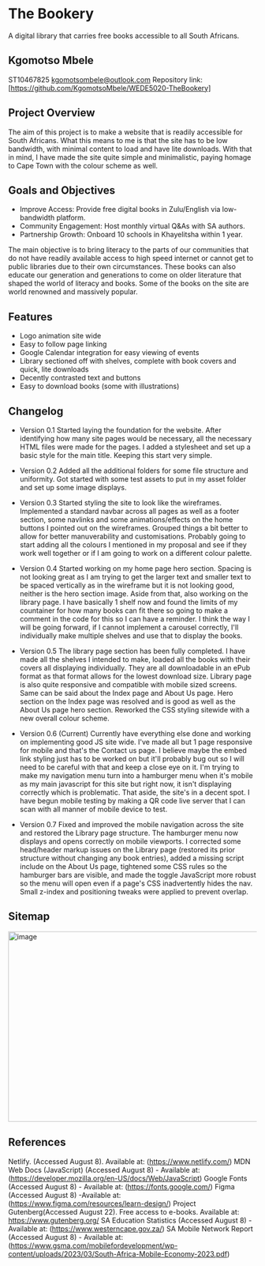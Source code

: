 
# The Bookery

A digital library that carries free books accessible to all South Africans.

## Kgomotso Mbele
ST10467825 
kgomotsombele@outlook.com
Repository link: [https://github.com/KgomotsoMbele/WEDE5020-TheBookery]

## Project Overview
The aim of this project is to make a website that is readily accessible for South Africans.
What this means to me is that the site has to be low bandwidth, with minimal content to load and have lite downloads.
With that in mind, I have made the site quite simple and minimalistic, paying homage to Cape Town with the colour scheme as well.

## Goals and Objectives
- Improve Access: Provide free digital books in Zulu/English via low-bandwidth platform.  
- Community Engagement: Host monthly virtual Q&As with SA authors.  
- Partnership Growth: Onboard 10 schools in Khayelitsha within 1 year.

The main objective is to bring literacy to the parts of our communities that do not have readily available access to high speed internet
or cannot get to public libraries due to their own circumstances. These books can also educate our generation and generations
to come on older literature that shaped the world of literacy and books. Some of the books on the site are 
world renowned and massively popular.

## Features
- Logo animation site wide
- Easy to follow page linking
- Google Calendar integration for easy viewing of events
- Library sectioned off with shelves, complete with book covers and quick, lite downloads
- Decently contrasted text and buttons
- Easy to download books (some with illustrations)

## Changelog
 - Version 0.1
 Started laying the foundation for the website. After identifying how many site pages would be necessary, all the necessary HTML files were made for the pages.
 I added a stylesheet and set up a basic style for the main title.
 Keeping this start very simple.
 
 - Version 0.2
 Added all the additional folders for some file structure and uniformity.
 Got started with some test assets to put in my asset folder and set up some image displays.

 - Version 0.3 
Started styling the site to look like the wireframes. Implemented a standard navbar across all pages as well as a footer section, some navlinks and some animations/effects on the home buttons I pointed out on the wireframes. Grouped things a bit better to allow for better manuverability and customisations. Probably going to start adding all the colours I mentioned in my proposal and see if they work well together or if I am going to work on a different colour palette.

- Version 0.4
Started working on my home page hero section. Spacing is not looking great as I am trying to get the larger text and smaller text to be spaced vertically as in the wireframe but it is not looking good, neither is the hero section image. Aside from that, also working on the library page. I have basically 1 shelf now and found the limits of my countainer for how many books can fit there so going to make a comment in the code for this so I can have a reminder. I think the way I will be going forward, if I cannot implement a carousel correctly, I'll individually make multiple shelves and use that to display the books.

- Version 0.5
The library page section has been fully completed. I have made all the shelves I intended to make, loaded all the books with their covers all displaying individually. They are all downloadable in an ePub format as that format allows for the lowest download size. Library page is also quite responsive and compatible with mobile sized screens. Same can be said about the Index page and About Us page. Hero section on the Index page was resolved and is good as well as the About Us page hero section. Reworked the CSS styling sitewide with a new overall colour scheme.

- Version 0.6 (Current)
Currently have everything else done and working on implementing good JS site wide. I've made all but 1 page responsive for mobile and that's the Contact us page. I believe maybe the embed link styling just has to be worked on but it'll probably bug out so I will need to be careful with that and keep a close eye on it. I'm trying to make my navigation menu turn into a hamburger menu when it's mobile as my main javascript for this site but right now, it isn't displaying correctly which is problematic. That aside, the site's in a decent spot. I have begun mobile testing by making a QR code live server that I can scan with all manner of mobile device to test.

 - Version 0.7
 Fixed and improved the mobile navigation across the site and restored the Library page structure. The hamburger menu now displays and opens correctly on mobile viewports. I corrected some head/header markup issues on the Library page (restored its prior structure without changing any book entries), added a missing script include on the About Us page, tightened some CSS rules so the hamburger bars are visible, and made the toggle JavaScript more robust so the menu will open even if a page's CSS inadvertently hides the nav. Small z-index and positioning tweaks were applied to prevent overlap.
 
## Sitemap
<img width="994" height="385" alt="image" src="https://github.com/user-attachments/assets/01aa19e6-59a7-4c6d-8018-8a8ebbcb1698" />

## References  
Netlify. (Accessed August 8). Available at:  (https://www.netlify.com/)
MDN Web Docs (JavaScript) (Accessed August 8) - Available at:   (https://developer.mozilla.org/en-US/docs/Web/JavaScript)
Google Fonts (Accessed August 8) - Available at:   (https://fonts.google.com/)
Figma (Accessed August 8) -Available at:  (https://www.figma.com/resources/learn-design/)
Project Gutenberg(Accessed August 22). Free access to e-books. Available at: <https://www.gutenberg.org/>
SA Education Statistics (Accessed August 8) - Available at:  (https://www.westerncape.gov.za/)
SA Mobile Network Report (Accessed August 8)  - Available at:  (https://www.gsma.com/mobilefordevelopment/wp-content/uploads/2023/03/South-Africa-Mobile-Economy-2023.pdf)

